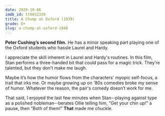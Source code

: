 ```yaml
---
date: 2020-10-06
imdb_id: tt0032339
title: A Chump at Oxford (1939)
grade: D+
slug: a-chump-at-oxford-1940
---
```


**Peter Cushing’s second film.** He has a minor speaking part playing one of the Oxford students who hassle Laurel and Hardy.

<!-- end -->

I appreciate the skill inherent in Laurel and Hardy's routines. In this film, Stan performs a three-handed bit that could pass for a magic trick. They’re talented, but they don’t make me laugh.

Maybe it’s how the humor flows from the characters' myopic self-focus, a trait that irks me. Or maybe growing up on '80s comedies broke my sense of humor. Whatever the reason, the pair's comedy doesn’t work for me.

That said, I enjoyed the last few minutes when Stan--playing against type as a polished nobleman--berates Ollie telling him, “Get your chin up!” a pause, then “Both of them!” **That** made me chuckle.